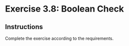 # Exercise 3.8: Boolean Check

## Instructions

Complete the exercise according to the requirements.
